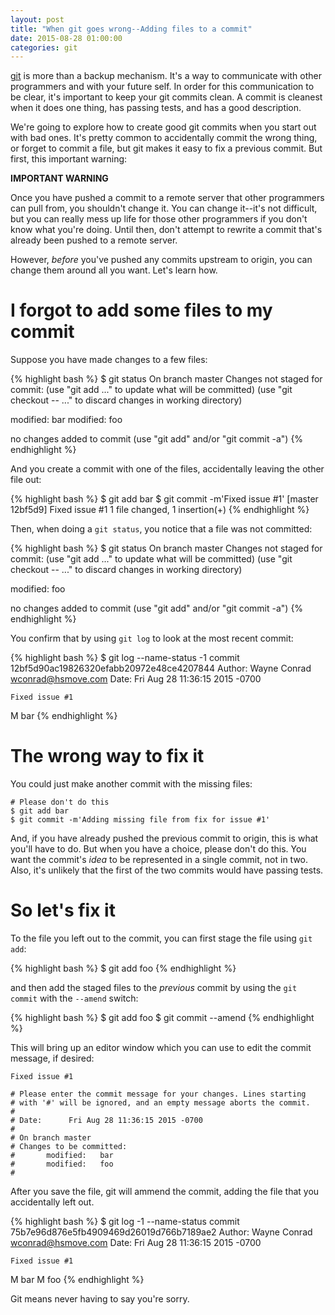 ```yaml
---
layout: post
title: "When git goes wrong--Adding files to a commit"
date: 2015-08-28 01:00:00
categories: git
---
```


[git][1] is more than a backup mechanism.  It's a way to communicate
with other programmers and with your future self.  In order for this
communication to be clear, it's important to keep your git commits
clean.  A commit is cleanest when it does one thing, has passing
tests, and has a good description.

We're going to explore how to create good git commits when you start
out with bad ones.  It's pretty common to accidentally commit the
wrong thing, or forget to commit a file, but git makes it easy to fix
a previous commit.  But first, this important warning:

**IMPORTANT WARNING**

Once you have pushed a commit to a remote server that other
programmers can pull from, you shouldn't change it.  You can change
it--it's not difficult, but you can really mess up life for those
other programmers if you don't know what you're doing.  Until then,
don't attempt to rewrite a commit that's already been pushed to a
remote server.

However, _before_ you've pushed any commits upstream to origin, you
can change them around all you want.  Let's learn how.

# I forgot to add some files to my commit

Suppose you have made changes to a few files:

{% highlight bash %}
$ git status
On branch master
Changes not staged for commit:
(use "git add <file>..." to update what will be committed)
(use "git checkout -- <file>..." to discard changes in working directory)

modified:   bar
modified:   foo

no changes added to commit (use "git add" and/or "git commit -a")
{% endhighlight %}

And you create a commit with one of the files, accidentally leaving
the other file out:

{% highlight bash %}
$ git add bar
$ git commit -m'Fixed issue #1'
[master 12bf5d9] Fixed issue #1
1 file changed, 1 insertion(+)
{% endhighlight %}

Then, when doing a `git status`, you notice that a file was not
committed:

{% highlight bash %}
$ git status
On branch master
Changes not staged for commit:
(use "git add <file>..." to update what will be committed)
(use "git checkout -- <file>..." to discard changes in working directory)

modified:   foo

no changes added to commit (use "git add" and/or "git commit -a")
{% endhighlight %}

You confirm that by using `git log` to look at the most recent commit:

{% highlight bash %}
$ git log --name-status -1
commit 12bf5d90ac19826320efabb20972e48ce4207844
Author: Wayne Conrad <wconrad@hsmove.com>
Date:   Fri Aug 28 11:36:15 2015 -0700

    Fixed issue #1

M       bar
{% endhighlight %}

# The wrong way to fix it

You could just make another commit with the missing files:

    # Please don't do this
    $ git add bar
    $ git commit -m'Adding missing file from fix for issue #1'

And, if you have already pushed the previous commit to origin, this is
what you'll have to do.  But when you have a choice, please don't do
this.  You want the commit's _idea_ to be represented in a single
commit, not in two.  Also, it's unlikely that the first of the two
commits would have passing tests.

# So let's fix it

To the file you left out to the commit, you can first stage the file
using `git add`:

{% highlight bash %}
$ git add foo
{% endhighlight %}

and then add the staged files to the _previous_ commit by using the
`git commit` with the `--amend` switch:

{% highlight bash %}
$ git add foo
$ git commit --amend
{% endhighlight %}

This will bring up an editor window which you can use to edit the
commit message, if desired:

    Fixed issue #1
    
    # Please enter the commit message for your changes. Lines starting
    # with '#' will be ignored, and an empty message aborts the commit.
    #
    # Date:      Fri Aug 28 11:36:15 2015 -0700
    #
    # On branch master
    # Changes to be committed:
    #       modified:   bar
    #       modified:   foo
    #

After you save the file, git will ammend the commit, adding the file
that you accidentally left out.    

{% highlight bash %}
$ git log -1 --name-status
commit 75b7e96d876e5fb4909469d26019d766b7189ae2
Author: Wayne Conrad <wconrad@hsmove.com>
Date:   Fri Aug 28 11:36:15 2015 -0700

    Fixed issue #1

M       bar
M       foo
{% endhighlight %}

Git means never having to say you're sorry.

[1]: https://git-scm.com/
